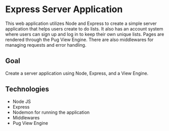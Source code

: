 # Express Server Application
This web application utilizes Node and Express to create a simple server application that helps users create to do lists. It also has an account system where users can sign up and log in to keep their own unique lists. Pages are rendered through the Pug View Engine. There are also middlewares for managing requests and error handling.
## Goal
Create a server application using Node, Express, and a View Engine.
## Technologies
- Node JS
- Express
- Nodemon for running the application
- Middlewares
- Pug View Engine
